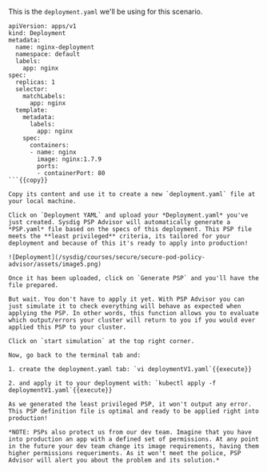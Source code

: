 This is the `deployment.yaml` we'll be using for this scenario.

```
apiVersion: apps/v1
kind: Deployment
metadata:
  name: nginx-deployment
  namespace: default
  labels:
    app: nginx
spec:
  replicas: 1
  selector:
    matchLabels:
      app: nginx
  template:
    metadata:
      labels:
        app: nginx
    spec:
      containers:
      - name: nginx
        image: nginx:1.7.9
        ports:
        - containerPort: 80
```{{copy}}

Copy its content and use it to create a new `deployment.yaml` file at your local machine.

Click on `Deployment YAML` and upload your *Deployment.yaml* you've just created. Sysdig PSP Advisor will automatically generate a *PSP.yaml* file based on the specs of this deployment. This PSP file meets the **least privileged** criteria, its tailored for your deployment and because of this it's ready to apply into production!

![Deployment](/sysdig/courses/secure/secure-pod-policy-advisor/assets/image5.png)

Once it has been uploaded, click on `Generate PSP` and you'll have the file prepared.

But wait. You don't have to apply it yet. With PSP Advisor you can just simulate it to check everything will behave as expected when applying the PSP. In other words, this function allows you to evaluate which output/errors your cluster will return to you if you would ever applied this PSP to your cluster.

Click on `start simulation` at the top right corner.

Now, go back to the terminal tab and:

1. create the deployment.yaml tab: `vi deploymentV1.yaml`{{execute}}

2. and apply it to your deployment with: `kubectl apply -f deploymentV1.yaml`{{execute}}

As we generated the least privileged PSP, it won't output any error. This PSP definition file is optimal and ready to be applied right into production!

*NOTE: PSPs also protect us from our dev team. Imagine that you have into production an app with a defined set of permissions. At any point in the future your dev team change its image requirements, having them higher permissions requeriments. As it won't meet the police, PSP Advisor will alert you about the problem and its solution.*
